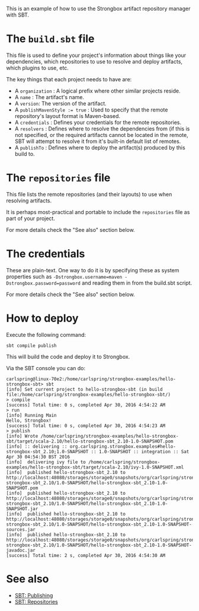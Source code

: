 This is an example of how to use the Strongbox artifact repository manager with SBT.

# The `build.sbt` file

This file is used to define your project's information about things like your dependencies, which repositories to use to resolve and deploy artifacts, which plugins to use, etc.

The key things that each project needs to have are:

* A `organization` : A logical prefix where other similar projects reside.
* A `name` : The artifact's name.
* A `version`: The version of the artifact.
* A `publishMavenStyle := true` : Used to specify that the remote repository's layout format is Maven-based.
* A `credentials` : Defines your credentials for the remote repositories.
* A `resolvers` : Defines where to resolve the dependencies from (if this is not specified, or the required artifacts cannot be located in the remote, SBT will attempt to resolve it from it's built-in default list of remotes.
* A `publishTo` : Defines where to deploy the artifact(s) produced by this build to.

# The `repositories` file

This file lists the remote repositories (and their layouts) to use when resolving artifacts.

It is perhaps most-practical and portable to include the `repositories` file as part of your project.

For more details check the "See also" section below.

# The credentials

These are plain-text. One way to do it is by specifying these as system properties such as `-Dstrongbox.username=maven -Dstrongbox.password=password` and reading them in from the build.sbt script.

For more details check the "See also" section below.

# How to deploy

Execute the following command:

    sbt compile publish

This will build the code and deploy it to Strongbox.

Via the SBT console you can do:

    carlspring@linux-70e2:/home/carlspring/strongbox-examples/hello-strongbox-sbt> sbt
    [info] Set current project to hello-strongbox-sbt (in build file:/home/carlspring/strongbox-examples/hello-strongbox-sbt/)
    > compile
    [success] Total time: 0 s, completed Apr 30, 2016 4:54:22 AM
    > run
    [info] Running Main 
    Hello, Strongbox!
    [success] Total time: 0 s, completed Apr 30, 2016 4:54:23 AM
    > publish
    [info] Wrote /home/carlspring/strongbox-examples/hello-strongbox-sbt/target/scala-2.10/hello-strongbox-sbt_2.10-1.0-SNAPSHOT.pom
    [info] :: delivering :: org.carlspring.strongbox.examples#hello-strongbox-sbt_2.10;1.0-SNAPSHOT :: 1.0-SNAPSHOT :: integration :: Sat Apr 30 04:54:30 BST 2016
    [info] 	delivering ivy file to /home/carlspring/strongbox-examples/hello-strongbox-sbt/target/scala-2.10/ivy-1.0-SNAPSHOT.xml
    [info] 	published hello-strongbox-sbt_2.10 to http://localhost:48080/storages/storage0/snapshots/org/carlspring/strongbox/examples/hello-strongbox-sbt_2.10/1.0-SNAPSHOT/hello-strongbox-sbt_2.10-1.0-SNAPSHOT.pom
    [info] 	published hello-strongbox-sbt_2.10 to http://localhost:48080/storages/storage0/snapshots/org/carlspring/strongbox/examples/hello-strongbox-sbt_2.10/1.0-SNAPSHOT/hello-strongbox-sbt_2.10-1.0-SNAPSHOT.jar
    [info] 	published hello-strongbox-sbt_2.10 to http://localhost:48080/storages/storage0/snapshots/org/carlspring/strongbox/examples/hello-strongbox-sbt_2.10/1.0-SNAPSHOT/hello-strongbox-sbt_2.10-1.0-SNAPSHOT-sources.jar
    [info] 	published hello-strongbox-sbt_2.10 to http://localhost:48080/storages/storage0/snapshots/org/carlspring/strongbox/examples/hello-strongbox-sbt_2.10/1.0-SNAPSHOT/hello-strongbox-sbt_2.10-1.0-SNAPSHOT-javadoc.jar
    [success] Total time: 2 s, completed Apr 30, 2016 4:54:30 AM

# See also

* [SBT: Publishing](http://www.scala-sbt.org/0.13/docs/Publishing.html)
* [SBT: Repositories](http://www.scala-sbt.org/0.13/docs/Proxy-Repositories.html)
